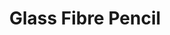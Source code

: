 ---
layout: product
title: "Glass Fibre Pencil"
price: "N/A" 
desc: "N/A"
img_path: "/assets/img/AK8058.jpg"
brand: "AK"
available: false
special_offer: true
new: false
soon: false
cat: "070000"
subcat: "070200"
subsubcat: "070201"
sifra: "AK8058"
---
